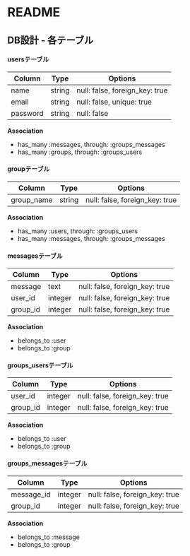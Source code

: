 # README

## DB設計 - 各テーブル

#### usersテーブル
|Column|Type|Options|
|------|----|-------|
|name|string|null: false, foreign_key: true|
|email|string|null: false, unique: true|
|password|string|null: false|

**Association**
- has_many :messages, through: :groups_messages
- has_many :groups, through: :groups_users

#### groupテーブル
|Column|Type|Options|
|------|----|-------|
|group_name|string|null: false, foreign_key: true|

**Association**
- has_many :users, through: :groups_users
- has_many :messages, through: :groups_messages

#### messagesテーブル
|Column|Type|Options|
|------|----|-------|
|message|text|null: false, foreign_key: true|
|user_id|integer|null: false, foreign_key: true|
|group_id|integer|null: false, foreign_key: true|

**Association**
- belongs_to :user
- belongs_to :group

#### groups_usersテーブル
|Column|Type|Options|
|------|----|-------|
|user_id|integer|null: false, foreign_key: true|
|group_id|integer|null: false, foreign_key: true|

**Association**
- belongs_to :user
- belongs_to :group

#### groups_messagesテーブル
|Column|Type|Options|
|------|----|-------|
|message_id|integer|null: false, foreign_key: true|
|group_id|integer|null: false, foreign_key: true|

**Association**
- belongs_to :message
- belongs_to :group